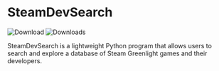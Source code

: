 # SteamDevSearch
![Download](https://img.shields.io/github/downloads-pre/RoCoKo/SteamDevSearch/v1.0.0/total?labelColor=green)
![Downloads](https://img.shields.io/github/downloads/RoCoKo/SteamDevSearch/total?labelColor=yellow)

SteamDevSearch is a lightweight Python program that allows users to search and explore a database of Steam Greenlight games and their developers. 
